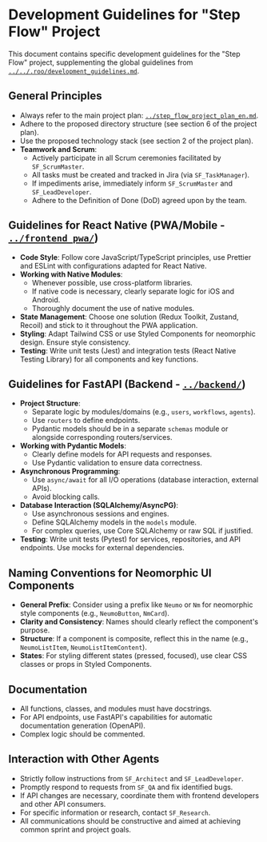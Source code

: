 # Development Guidelines for "Step Flow" Project

This document contains specific development guidelines for the "Step Flow" project, supplementing the global guidelines from [`../../.roo/development_guidelines.md`](../../.roo/development_guidelines.md).

## General Principles
*   Always refer to the main project plan: [`../step_flow_project_plan_en.md`](../step_flow_project_plan_en.md).
*   Adhere to the proposed directory structure (see section 6 of the project plan).
*   Use the proposed technology stack (see section 2 of the project plan).
*   **Teamwork and Scrum**:
    *   Actively participate in all Scrum ceremonies facilitated by `SF_ScrumMaster`.
    *   All tasks must be created and tracked in Jira (via `SF_TaskManager`).
    *   If impediments arise, immediately inform `SF_ScrumMaster` and `SF_LeadDeveloper`.
    *   Adhere to the Definition of Done (DoD) agreed upon by the team.

## Guidelines for React Native (PWA/Mobile - [`../frontend_pwa/`](../frontend_pwa/))
*   **Code Style**: Follow core JavaScript/TypeScript principles, use Prettier and ESLint with configurations adapted for React Native.
*   **Working with Native Modules**:
    *   Whenever possible, use cross-platform libraries.
    *   If native code is necessary, clearly separate logic for iOS and Android.
    *   Thoroughly document the use of native modules.
*   **State Management**: Choose one solution (Redux Toolkit, Zustand, Recoil) and stick to it throughout the PWA application.
*   **Styling**: Adapt Tailwind CSS or use Styled Components for neomorphic design. Ensure style consistency.
*   **Testing**: Write unit tests (Jest) and integration tests (React Native Testing Library) for all components and key functions.

## Guidelines for FastAPI (Backend - [`../backend/`](../backend/))
*   **Project Structure**:
    *   Separate logic by modules/domains (e.g., `users`, `workflows`, `agents`).
    *   Use `routers` to define endpoints.
    *   Pydantic models should be in a separate `schemas` module or alongside corresponding routers/services.
*   **Working with Pydantic Models**:
    *   Clearly define models for API requests and responses.
    *   Use Pydantic validation to ensure data correctness.
*   **Asynchronous Programming**:
    *   Use `async/await` for all I/O operations (database interaction, external APIs).
    *   Avoid blocking calls.
*   **Database Interaction (SQLAlchemy/AsyncPG)**:
    *   Use asynchronous sessions and engines.
    *   Define SQLAlchemy models in the `models` module.
    *   For complex queries, use Core SQLAlchemy or raw SQL if justified.
*   **Testing**: Write unit tests (Pytest) for services, repositories, and API endpoints. Use mocks for external dependencies.

## Naming Conventions for Neomorphic UI Components
*   **General Prefix**: Consider using a prefix like `Neumo` or `Nm` for neomorphic style components (e.g., `NeumoButton`, `NmCard`).
*   **Clarity and Consistency**: Names should clearly reflect the component's purpose.
*   **Structure**: If a component is composite, reflect this in the name (e.g., `NeumoListItem`, `NeumoListItemContent`).
*   **States**: For styling different states (pressed, focused), use clear CSS classes or props in Styled Components.

## Documentation
*   All functions, classes, and modules must have docstrings.
*   For API endpoints, use FastAPI's capabilities for automatic documentation generation (OpenAPI).
*   Complex logic should be commented.

## Interaction with Other Agents
*   Strictly follow instructions from `SF_Architect` and `SF_LeadDeveloper`.
*   Promptly respond to requests from `SF_QA` and fix identified bugs.
*   If API changes are necessary, coordinate them with frontend developers and other API consumers.
*   For specific information or research, contact `SF_Research`.
*   All communications should be constructive and aimed at achieving common sprint and project goals.